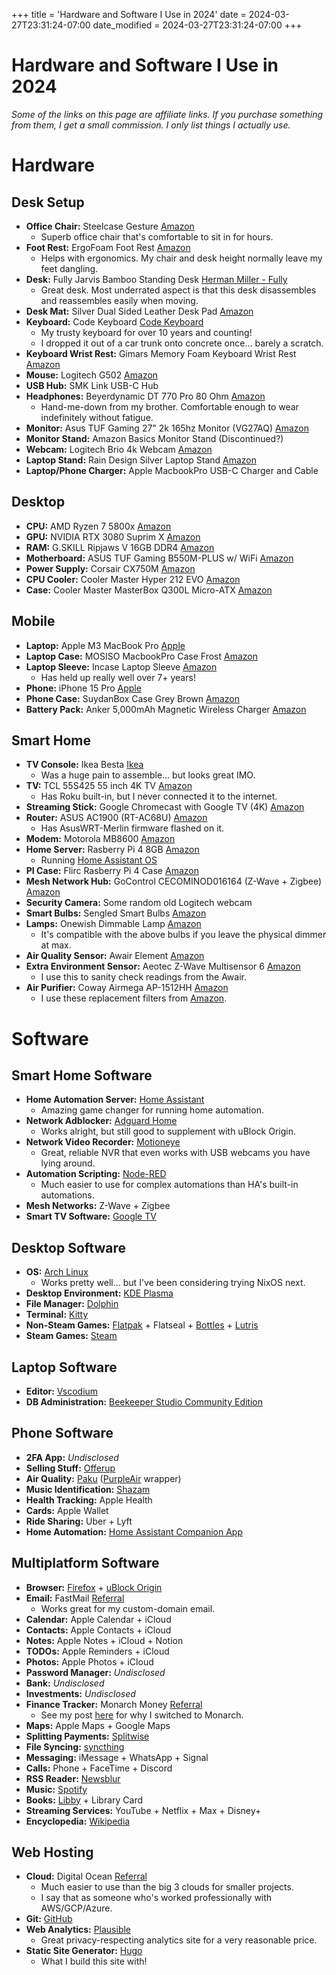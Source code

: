 +++
title = 'Hardware and Software I Use in 2024'
date = 2024-03-27T23:31:24-07:00
date_modified = 2024-03-27T23:31:24-07:00
+++

# Hardware and Software I Use in 2024

*Some of the links on this page are affiliate links. If you purchase something from them, I get a small commission. I only list things I actually use.*

# Hardware

## Desk Setup

- **Office Chair:** Steelcase Gesture [Amazon](https://www.amazon.com/Steelcase-442A40-5S25-Gesture-Graphite/dp/B016OIF2JU?dib=eyJ2IjoiMSJ9.eOtoDZVwar3G4EVPju5_QMJbim99hgz9D0La0E8PNZvB9uPQcg0iG5srYj-pjnBZ08Z0DwCVrWzKMqB0eHPrA5cipkHKNbqzif0M6Z5jgc071-soTOZkFfur3p98ZE6hvFoUGQCbmbSmYGucLHVcoH5sNmaa2ZfT1X3pXsNhz8ixcqssmoRTGEZdVv_73iVBXhOCnGPN4nH6ee4dvxmWeQ5Ysx0ylY9PMshtbedgOLGygr-r_7aMW7yDzndQvYkRc72rcRLNZhhPzJVIvbpGtIANSA6-2a_jEBlk4knbAoI.flwKJD5C6wWP-TcQHut2Zf9N2TvepQ4drLoF7eCrOIU&dib_tag=se&keywords=steelcase%2Bgesture&qid=1711343035&sr=8-5&th=1&linkCode=sl1&tag=mpeyton0e-20&linkId=4c98ed443b32456bb9753923ebbc6f20&language=en_US&ref_=as_li_ss_tl)
  - Superb office chair that's comfortable to sit in for hours.
- **Foot Rest:** ErgoFoam Foot Rest [Amazon](https://amzn.to/3VxIQNz)
  - Helps with ergonomics. My chair and desk height normally leave my feet dangling.
- **Desk:** Fully Jarvis Bamboo Standing Desk [Herman Miller - Fully](https://store.hermanmiller.com/standing-desks/jarvis-bamboo-standing-desk/2542428.html?lang=en_US)
  - Great desk. Most underrated aspect is that this desk disassembles and reassembles easily when moving.
- **Desk Mat:** Silver Dual Sided Leather Desk Pad [Amazon](https://amzn.to/43zzTFK)
- **Keyboard:** Code Keyboard [Code Keyboard](https://codekeyboards.com/)
  - My trusty keyboard for over 10 years and counting!
  - I dropped it out of a car trunk onto concrete once... barely a scratch.
- **Keyboard Wrist Rest:** Gimars Memory Foam Keyboard Wrist Rest [Amazon](https://amzn.to/4cyy6Vt)
- **Mouse:** Logitech G502 [Amazon](https://amzn.to/3ITnHpM)
- **USB Hub:** SMK Link USB-C Hub
- **Headphones:** Beyerdynamic DT 770 Pro 80 Ohm [Amazon](https://amzn.to/3TPJJzX)
  - Hand-me-down from my brother. Comfortable enough to wear indefinitely without fatigue.
- **Monitor:** Asus TUF Gaming 27" 2k 165hz Monitor (VG27AQ) [Amazon](https://amzn.to/3TSgBrT)
- **Monitor Stand:** Amazon Basics Monitor Stand (Discontinued?)
- **Webcam:** Logitech Brio 4k Webcam [Amazon](https://amzn.to/49a6yml)
- **Laptop Stand:** Rain Design Silver Laptop Stand [Amazon](https://amzn.to/3vAUA7k)
- **Laptop/Phone Charger:** Apple MacbookPro USB-C Charger and Cable

## Desktop

- **CPU:** AMD Ryzen 7 5800x [Amazon](https://amzn.to/43yIzfx)
- **GPU:** NVIDIA RTX 3080 Suprim X [Amazon](https://amzn.to/3xb4NrP)
- **RAM:** G.SKILL Ripjaws V 16GB DDR4 [Amazon](https://amzn.to/3TzeaZX)
- **Motherboard:** ASUS TUF Gaming B550M-PLUS w/ WiFi [Amazon](https://amzn.to/3TuZCdF)
- **Power Supply:** Corsair CX750M [Amazon](https://amzn.to/3PzOET6)
- **CPU Cooler:** Cooler Master Hyper 212 EVO [Amazon](https://amzn.to/3PBOH0v)
- **Case:** Cooler Master MasterBox Q300L Micro-ATX [Amazon](https://amzn.to/3TQtfaE)

## Mobile

- **Laptop:** Apple M3 MacBook Pro [Apple](https://www.apple.com/shop/buy-mac/macbook-pro)
- **Laptop Case:** MOSISO MacbookPro Case Frost [Amazon](https://amzn.to/3xivyKH)
- **Laptop Sleeve:** Incase Laptop Sleeve [Amazon](https://amzn.to/3TNg7mL)
  - Has held up really well over 7+ years!
- **Phone:** iPhone 15 Pro [Apple](https://www.apple.com/shop/buy-iphone/iphone-15-pro)
- **Phone Case:** SuydanBox Case Grey Brown [Amazon](https://amzn.to/3TzjTP8)
- **Battery Pack:** Anker 5,000mAh Magnetic Wireless Charger [Amazon](https://amzn.to/3IPujoY)

## Smart Home

- **TV Console:** Ikea Besta [Ikea](https://www.ikea.com/us/en/p/besta-tv-bench-with-doors-white-bjoerkoeviken-birch-veneer-s59422183/#content)
  - Was a huge pain to assemble... but looks great IMO.
- **TV:** TCL 55S425 55 inch 4K TV [Amazon](https://amzn.to/3vtwVpy)
  - Has Roku built-in, but I never connected it to the internet.
- **Streaming Stick:** Google Chromecast with Google TV (4K) [Amazon](https://amzn.to/3TVUArS)
- **Router:** ASUS AC1900 (RT-AC68U) [Amazon](https://amzn.to/49a9DTf)
  - Has AsusWRT-Merlin firmware flashed on it.
- **Modem:** Motorola MB8600 [Amazon](https://amzn.to/3TRCV4G)
- **Home Server:** Rasberry Pi 4 8GB [Amazon](https://amzn.to/4cwy5Bl)
  - Running [Home Assistant OS](https://www.home-assistant.io/installation/raspberrypi)
- **PI Case:** Flirc Rasberry Pi 4 Case [Amazon](https://amzn.to/3VBlXsP)
- **Mesh Network Hub:** GoControl CECOMINOD016164 (Z-Wave + Zigbee) [Amazon](https://amzn.to/3IY7lMk)
- **Security Camera:** Some random old Logitech webcam
- **Smart Bulbs:** Sengled Smart Bulbs [Amazon](https://amzn.to/3TDBENi)
- **Lamps:** Onewish Dimmable Lamp [Amazon](https://amzn.to/3Vxt71b)
  - It's compatible with the above bulbs if you leave the physical dimmer at max.
- **Air Quality Sensor:** Awair Element [Amazon](https://amzn.to/3TEsUq6)
- **Extra Environment Sensor:** Aeotec Z-Wave Multisensor 6 [Amazon](https://amzn.to/3IXwU02)
  - I use this to sanity check readings from the Awair.
- **Air Purifier:** Coway Airmega AP-1512HH [Amazon](https://amzn.to/3PBP0sg)
  - I use these replacement filters from [Amazon](https://amzn.to/3PBRneE).

# Software

## Smart Home Software
- **Home Automation Server:** [Home Assistant](https://www.home-assistant.io/)
  - Amazing game changer for running home automation.
- **Network Adblocker:** [Adguard Home](https://adguard.com/en/welcome.html)
  - Works alright, but still good to supplement with uBlock Origin.
- **Network Video Recorder:** [Motioneye](https://github.com/motioneye-project/motioneye)
  - Great, reliable NVR that even works with USB webcams you have lying around.
- **Automation Scripting:** [Node-RED](https://nodered.org/)
  - Much easier to use for complex automations than HA's built-in automations.
- **Mesh Networks:** Z-Wave + Zigbee
- **Smart TV Software:** [Google TV](https://tv.google/)

## Desktop Software
- **OS:** [Arch Linux](https://archlinux.org/)
  - Works pretty well... but I've been considering trying NixOS next.
- **Desktop Environment:** [KDE Plasma](https://kde.org/plasma-desktop/)
- **File Manager:** [Dolphin](https://apps.kde.org/dolphin/)
- **Terminal:** [Kitty](https://sw.kovidgoyal.net/kitty/)
- **Non-Steam Games:** [Flatpak](https://www.flatpak.org/) + Flatseal + [Bottles](https://usebottles.com/) + [Lutris](https://lutris.net/)
- **Steam Games:** [Steam](https://store.steampowered.com/)

## Laptop Software

- **Editor:** [Vscodium](https://vscodium.com/)
- **DB Administration:** [Beekeeper Studio Community Edition](https://github.com/beekeeper-studio/beekeeper-studio)

## Phone Software

- **2FA App:** *Undisclosed*
- **Selling Stuff:** [Offerup](https://offerup.com/)
- **Air Quality:** [Paku](https://paku.app/) ([PurpleAir](https://www2.purpleair.com/) wrapper)
- **Music Identification:** [Shazam](https://www.shazam.com/)
- **Health Tracking:** Apple Health
- **Cards:** Apple Wallet
- **Ride Sharing:** Uber + Lyft
- **Home Automation:** [Home Assistant Companion App](https://companion.home-assistant.io/)

## Multiplatform Software

- **Browser:** [Firefox](https://www.mozilla.org/en-US/firefox/new/) + [uBlock Origin](https://ublockorigin.com/)
- **Email:** FastMail [Referral](https://ref.fm/u29809832)
  - Works great for my custom-domain email.
- **Calendar:** Apple Calendar + iCloud
- **Contacts:** Apple Contacts + iCloud
- **Notes:** Apple Notes + iCloud + Notion
- **TODOs:** Apple Reminders + iCloud
- **Photos:** Apple Photos + iCloud
- **Password Manager:** *Undisclosed*
- **Bank:** *Undisclosed*
- **Investments:** *Undisclosed*
- **Finance Tracker:** Monarch Money [Referral](https://www.monarchmoney.com/referral/1o7b8u5y8f)
  - See my post [here](/posts/plaintext_accounting_to_saas) for why I switched to Monarch.
- **Maps:** Apple Maps + Google Maps
- **Splitting Payments:** [Splitwise](https://www.splitwise.com/)
- **File Syncing:** [syncthing](https://syncthing.net/)
- **Messaging:** iMessage + WhatsApp + Signal
- **Calls:** Phone + FaceTime + Discord
- **RSS Reader:** [Newsblur](https://www.newsblur.com/)
- **Music:** [Spotify](https://spotify.com/)
- **Books:** [Libby](https://libbyapp.com) + Library Card
- **Streaming Services:** YouTube + Netflix + Max + Disney+
- **Encyclopedia:** [Wikipedia](https://www.wikipedia.org/)

## Web Hosting

- **Cloud:** Digital Ocean [Referral](https://m.do.co/c/24abe0d00e81)
  - Much easier to use than the big 3 clouds for smaller projects.
  - I say that as someone who's worked professionally with AWS/GCP/Azure.
- **Git:** [GitHub](https://github.com/)
- **Web Analytics:** [Plausible](https://plausible.io)
  - Great privacy-respecting analytics site for a very reasonable price.
- **Static Site Generator:** [Hugo](https://gohugo.io/)
  - What I build this site with!